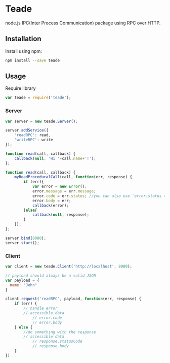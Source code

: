 # Teade
node.js IPC(Inter Process Communication) package using RPC over HTTP.

## Installation
Install using npm:
```sh
npm install --save teade
```

## Usage
Require library
```javascript
var teade = require('teade');
```
### Server
```javascript
var server = new teade.Server();

server.addService({
	'readRPC': read,
	'writeRPC': write
});

function read(call, callback) {
	callback(null, 'Hi '+call.name+'!');
};

function read(call, callback) {
	myReadProceduralCall(call, function(err, response) {
		if (err){
			var error = new Error();
			error.message = err.message;
			error.code = err.status; //you can also use `error.status = err.status` here
			error.body = err;
			callback(error);
		}else{
			callback(null, response);
		}
	});
};

server.bind(8080);
server.start();
```
### Client
```javascript
var client = new teade.Client('http://localhost', 8080);

// payload should always be a valid JSON
var payload = {
  name: "John"
}

client.request('readRPC', payload, function(err, response) {
	if (err) {
		// handle error
		// accessible data
			// error.code
			// error.body
	} else {
		//do something with the response
		// accessible data
			// response.statusCode
			// response.body
	}
})
```